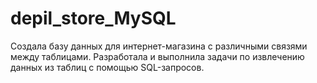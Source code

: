 # depil_store_MySQL
Создала базу данных для интернет-магазина с различными связями между таблицами. Разработала и выполнила задачи по извлечению данных из таблиц с помощью SQL-запросов.
